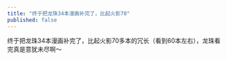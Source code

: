 ```yaml
---
title: "终于把龙珠34本漫画补完了，比起火影70"
published: false
---
```

终于把龙珠34本漫画补完了，比起火影70多本的冗长（看到60本左右），龙珠看完真是意犹未尽啊～